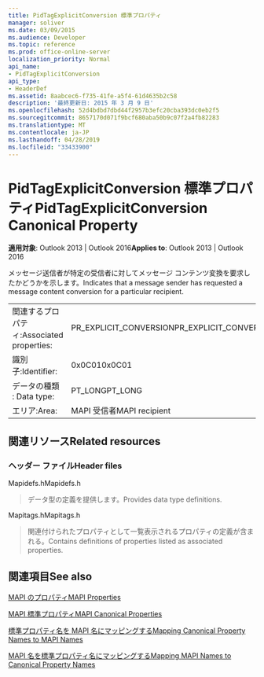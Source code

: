 ```yaml
---
title: PidTagExplicitConversion 標準プロパティ
manager: soliver
ms.date: 03/09/2015
ms.audience: Developer
ms.topic: reference
ms.prod: office-online-server
localization_priority: Normal
api_name:
- PidTagExplicitConversion
api_type:
- HeaderDef
ms.assetid: 8aabcec6-f735-41fe-a5f4-61d4635b2c58
description: '最終更新日: 2015 年 3 月 9 日'
ms.openlocfilehash: 52d4bdbd7dbd44f2957b3efc20cba393dc0eb2f5
ms.sourcegitcommit: 8657170d071f9bcf680aba50b9c07f2a4fb82283
ms.translationtype: MT
ms.contentlocale: ja-JP
ms.lasthandoff: 04/28/2019
ms.locfileid: "33433900"
---
```

# <a name="pidtagexplicitconversion-canonical-property"></a><span data-ttu-id="0c230-103">PidTagExplicitConversion 標準プロパティ</span><span class="sxs-lookup"><span data-stu-id="0c230-103">PidTagExplicitConversion Canonical Property</span></span>

  
  
<span data-ttu-id="0c230-104">**適用対象**: Outlook 2013 | Outlook 2016</span><span class="sxs-lookup"><span data-stu-id="0c230-104">**Applies to**: Outlook 2013 | Outlook 2016</span></span> 
  
<span data-ttu-id="0c230-105">メッセージ送信者が特定の受信者に対してメッセージ コンテンツ変換を要求したかどうかを示します。</span><span class="sxs-lookup"><span data-stu-id="0c230-105">Indicates that a message sender has requested a message content conversion for a particular recipient.</span></span>
  
|||
|:-----|:-----|
|<span data-ttu-id="0c230-106">関連するプロパティ:</span><span class="sxs-lookup"><span data-stu-id="0c230-106">Associated properties:</span></span>  <br/> |<span data-ttu-id="0c230-107">PR_EXPLICIT_CONVERSION</span><span class="sxs-lookup"><span data-stu-id="0c230-107">PR_EXPLICIT_CONVERSION</span></span>  <br/> |
|<span data-ttu-id="0c230-108">識別子:</span><span class="sxs-lookup"><span data-stu-id="0c230-108">Identifier:</span></span>  <br/> |<span data-ttu-id="0c230-109">0x0C01</span><span class="sxs-lookup"><span data-stu-id="0c230-109">0x0C01</span></span>  <br/> |
|<span data-ttu-id="0c230-110">データの種類 : </span><span class="sxs-lookup"><span data-stu-id="0c230-110">Data type:</span></span>  <br/> |<span data-ttu-id="0c230-111">PT_LONG</span><span class="sxs-lookup"><span data-stu-id="0c230-111">PT_LONG</span></span>  <br/> |
|<span data-ttu-id="0c230-112">エリア:</span><span class="sxs-lookup"><span data-stu-id="0c230-112">Area:</span></span>  <br/> |<span data-ttu-id="0c230-113">MAPI 受信者</span><span class="sxs-lookup"><span data-stu-id="0c230-113">MAPI recipient</span></span>  <br/> |
   
## <a name="related-resources"></a><span data-ttu-id="0c230-114">関連リソース</span><span class="sxs-lookup"><span data-stu-id="0c230-114">Related resources</span></span>

### <a name="header-files"></a><span data-ttu-id="0c230-115">ヘッダー ファイル</span><span class="sxs-lookup"><span data-stu-id="0c230-115">Header files</span></span>

<span data-ttu-id="0c230-116">Mapidefs.h</span><span class="sxs-lookup"><span data-stu-id="0c230-116">Mapidefs.h</span></span>
  
> <span data-ttu-id="0c230-117">データ型の定義を提供します。</span><span class="sxs-lookup"><span data-stu-id="0c230-117">Provides data type definitions.</span></span>
    
<span data-ttu-id="0c230-118">Mapitags.h</span><span class="sxs-lookup"><span data-stu-id="0c230-118">Mapitags.h</span></span>
  
> <span data-ttu-id="0c230-119">関連付けられたプロパティとして一覧表示されるプロパティの定義が含まれる。</span><span class="sxs-lookup"><span data-stu-id="0c230-119">Contains definitions of properties listed as associated properties.</span></span>
    
## <a name="see-also"></a><span data-ttu-id="0c230-120">関連項目</span><span class="sxs-lookup"><span data-stu-id="0c230-120">See also</span></span>



[<span data-ttu-id="0c230-121">MAPI のプロパティ</span><span class="sxs-lookup"><span data-stu-id="0c230-121">MAPI Properties</span></span>](mapi-properties.md)
  
[<span data-ttu-id="0c230-122">MAPI 標準プロパティ</span><span class="sxs-lookup"><span data-stu-id="0c230-122">MAPI Canonical Properties</span></span>](mapi-canonical-properties.md)
  
[<span data-ttu-id="0c230-123">標準プロパティ名を MAPI 名にマッピングする</span><span class="sxs-lookup"><span data-stu-id="0c230-123">Mapping Canonical Property Names to MAPI Names</span></span>](mapping-canonical-property-names-to-mapi-names.md)
  
[<span data-ttu-id="0c230-124">MAPI 名を標準プロパティ名にマッピングする</span><span class="sxs-lookup"><span data-stu-id="0c230-124">Mapping MAPI Names to Canonical Property Names</span></span>](mapping-mapi-names-to-canonical-property-names.md)

